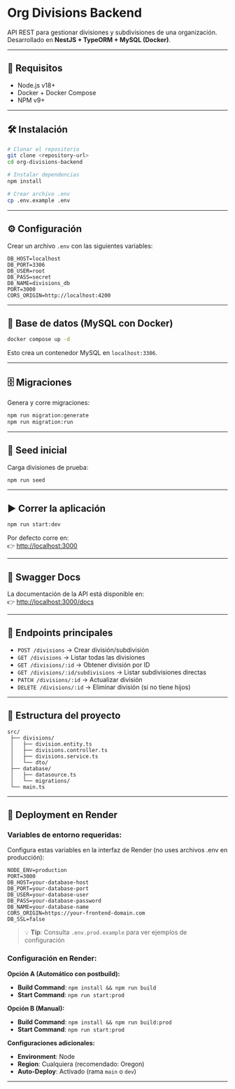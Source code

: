 # Org Divisions Backend

API REST para gestionar divisiones y subdivisiones de una organización.  
Desarrollado en **NestJS + TypeORM + MySQL (Docker)**.

---

## 🚀 Requisitos

- Node.js v18+
- Docker + Docker Compose
- NPM v9+

---

## 🛠 Instalación

```bash
# Clonar el repositorio
git clone <repository-url>
cd org-divisions-backend

# Instalar dependencias
npm install

# Crear archivo .env
cp .env.example .env
```

---

## ⚙️ Configuración

Crear un archivo `.env` con las siguientes variables:

```env
DB_HOST=localhost
DB_PORT=3306
DB_USER=root
DB_PASS=secret
DB_NAME=divisions_db
PORT=3000
CORS_ORIGIN=http://localhost:4200
```

---

## 🐳 Base de datos (MySQL con Docker)

```bash
docker compose up -d
```

Esto crea un contenedor MySQL en `localhost:3306`.

---

## 🗄 Migraciones

Genera y corre migraciones:

```bash
npm run migration:generate
npm run migration:run
```

---

## 🌱 Seed inicial

Carga divisiones de prueba:

```bash
npm run seed
```

---

## ▶️ Correr la aplicación

```bash
npm run start:dev
```

Por defecto corre en:  
👉 [http://localhost:3000](http://localhost:3000)

---

## 📖 Swagger Docs

La documentación de la API está disponible en:  
👉 [http://localhost:3000/docs](http://localhost:3000/docs)

---

## 🔑 Endpoints principales

- `POST /divisions` → Crear división/subdivisión  
- `GET /divisions` → Listar todas las divisiones  
- `GET /divisions/:id` → Obtener división por ID  
- `GET /divisions/:id/subdivisions` → Listar subdivisiones directas  
- `PATCH /divisions/:id` → Actualizar división  
- `DELETE /divisions/:id` → Eliminar división (si no tiene hijos)

---

## 📂 Estructura del proyecto

```
src/
 ├── divisions/
 │   ├── division.entity.ts
 │   ├── divisions.controller.ts
 │   ├── divisions.service.ts
 │   └── dto/
 ├── database/
 │   ├── datasource.ts
 │   └── migrations/
 └── main.ts
```

---

## 🚀 Deployment en Render

### Variables de entorno requeridas:

Configura estas variables en la interfaz de Render (no uses archivos .env en producción):

```env
NODE_ENV=production
PORT=3000
DB_HOST=your-database-host
DB_PORT=your-database-port
DB_USER=your-database-user
DB_PASS=your-database-password
DB_NAME=your-database-name
CORS_ORIGIN=https://your-frontend-domain.com
DB_SSL=false
```

> 💡 **Tip**: Consulta `.env.prod.example` para ver ejemplos de configuración

### Configuración en Render:

**Opción A (Automático con postbuild):**
- **Build Command**: `npm install && npm run build`
- **Start Command**: `npm run start:prod`

**Opción B (Manual):**
- **Build Command**: `npm install && npm run build:prod`
- **Start Command**: `npm run start:prod`

**Configuraciones adicionales:**
- **Environment**: Node
- **Region**: Cualquiera (recomendado: Oregon)
- **Auto-Deploy**: Activado (rama `main` o `dev`)

---
